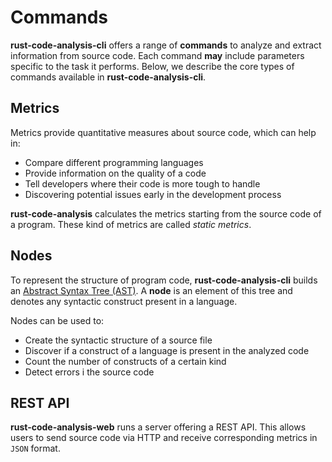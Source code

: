 # Commands

**rust-code-analysis-cli** offers a range of **commands** to analyze and extract information from source code. Each command **may** include parameters specific to the task it performs. Below, we describe the core types of commands available in **rust-code-analysis-cli**.

## Metrics

Metrics provide quantitative measures about source code, which can help in:

- Compare different programming languages
- Provide information on the quality of a code
- Tell developers where their code is more tough to handle
- Discovering potential issues early in the development process

**rust-code-analysis** calculates the metrics starting from the
source code of a program. These kind of metrics are called *static metrics*.

## Nodes

To represent the structure of program code, **rust-code-analysis-cli** builds
an
<a href="https://en.wikipedia.org/wiki/Abstract_syntax_tree" target="_blank">Abstract Syntax Tree (AST)</a>.
A **node** is an element of this tree and denotes any syntactic construct
present in a language.

Nodes can be used to:

- Create the syntactic structure of a source file
- Discover if a construct of a language is present in the analyzed
  code
- Count the number of constructs of a certain kind
- Detect errors i the source code

## REST API

**rust-code-analysis-web** runs a server offering a REST API. This allows users to send source code via HTTP and receive corresponding metrics in `JSON` format.
